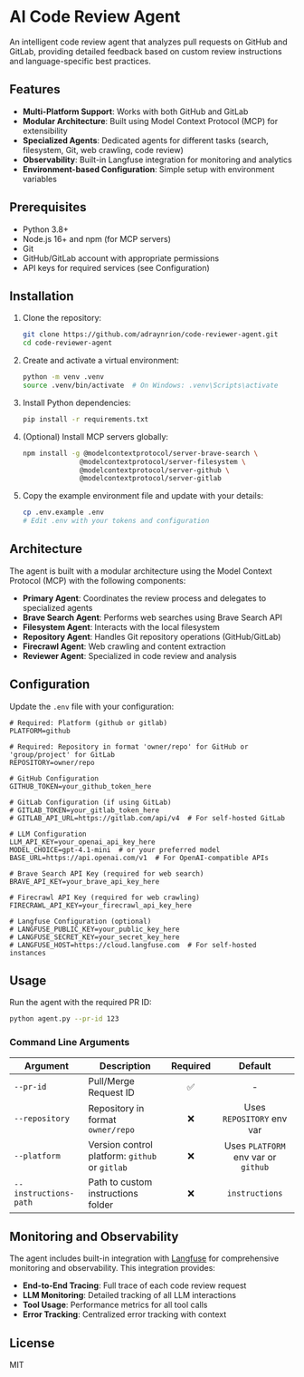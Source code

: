 # AI Code Review Agent

An intelligent code review agent that analyzes pull requests on GitHub and GitLab, providing detailed feedback based on custom review instructions and language-specific best practices.

## Features

- **Multi-Platform Support**: Works with both GitHub and GitLab
- **Modular Architecture**: Built using Model Context Protocol (MCP) for extensibility
- **Specialized Agents**: Dedicated agents for different tasks (search, filesystem, Git, web crawling, code review)
- **Observability**: Built-in Langfuse integration for monitoring and analytics
- **Environment-based Configuration**: Simple setup with environment variables

## Prerequisites

- Python 3.8+
- Node.js 16+ and npm (for MCP servers)
- Git
- GitHub/GitLab account with appropriate permissions
- API keys for required services (see Configuration)

## Installation

1. Clone the repository:
   ```bash
   git clone https://github.com/adraynrion/code-reviewer-agent.git
   cd code-reviewer-agent
   ```

2. Create and activate a virtual environment:
   ```bash
   python -m venv .venv
   source .venv/bin/activate  # On Windows: .venv\Scripts\activate
   ```

3. Install Python dependencies:
   ```bash
   pip install -r requirements.txt
   ```

4. (Optional) Install MCP servers globally:
   ```bash
   npm install -g @modelcontextprotocol/server-brave-search \
                 @modelcontextprotocol/server-filesystem \
                 @modelcontextprotocol/server-github \
                 @modelcontextprotocol/server-gitlab
   ```

5. Copy the example environment file and update with your details:
   ```bash
   cp .env.example .env
   # Edit .env with your tokens and configuration
   ```

## Architecture

The agent is built with a modular architecture using the Model Context Protocol (MCP) with the following components:

- **Primary Agent**: Coordinates the review process and delegates to specialized agents
- **Brave Search Agent**: Performs web searches using Brave Search API
- **Filesystem Agent**: Interacts with the local filesystem
- **Repository Agent**: Handles Git repository operations (GitHub/GitLab)
- **Firecrawl Agent**: Web crawling and content extraction
- **Reviewer Agent**: Specialized in code review and analysis

## Configuration

Update the `.env` file with your configuration:

```
# Required: Platform (github or gitlab)
PLATFORM=github

# Required: Repository in format 'owner/repo' for GitHub or 'group/project' for GitLab
REPOSITORY=owner/repo

# GitHub Configuration
GITHUB_TOKEN=your_github_token_here

# GitLab Configuration (if using GitLab)
# GITLAB_TOKEN=your_gitlab_token_here
# GITLAB_API_URL=https://gitlab.com/api/v4  # For self-hosted GitLab

# LLM Configuration
LLM_API_KEY=your_openai_api_key_here
MODEL_CHOICE=gpt-4.1-mini  # or your preferred model
BASE_URL=https://api.openai.com/v1  # For OpenAI-compatible APIs

# Brave Search API Key (required for web search)
BRAVE_API_KEY=your_brave_api_key_here

# Firecrawl API Key (required for web crawling)
FIRECRAWL_API_KEY=your_firecrawl_api_key_here

# Langfuse Configuration (optional)
# LANGFUSE_PUBLIC_KEY=your_public_key_here
# LANGFUSE_SECRET_KEY=your_secret_key_here
# LANGFUSE_HOST=https://cloud.langfuse.com  # For self-hosted instances
```

## Usage

Run the agent with the required PR ID:

```bash
python agent.py --pr-id 123
```

### Command Line Arguments

| Argument | Description | Required | Default |
|----------|-------------|:--------:|:-------:|
| `--pr-id` | Pull/Merge Request ID | ✅ | - |
| `--repository` | Repository in format `owner/repo` | ❌ | Uses `REPOSITORY` env var |
| `--platform` | Version control platform: `github` or `gitlab` | ❌ | Uses `PLATFORM` env var or `github` |
| `--instructions-path` | Path to custom instructions folder | ❌ | `instructions` |

## Monitoring and Observability

The agent includes built-in integration with [Langfuse](https://langfuse.com) for comprehensive monitoring and observability. This integration provides:

- **End-to-End Tracing**: Full trace of each code review request
- **LLM Monitoring**: Detailed tracking of all LLM interactions
- **Tool Usage**: Performance metrics for all tool calls
- **Error Tracking**: Centralized error tracking with context

## License

MIT
